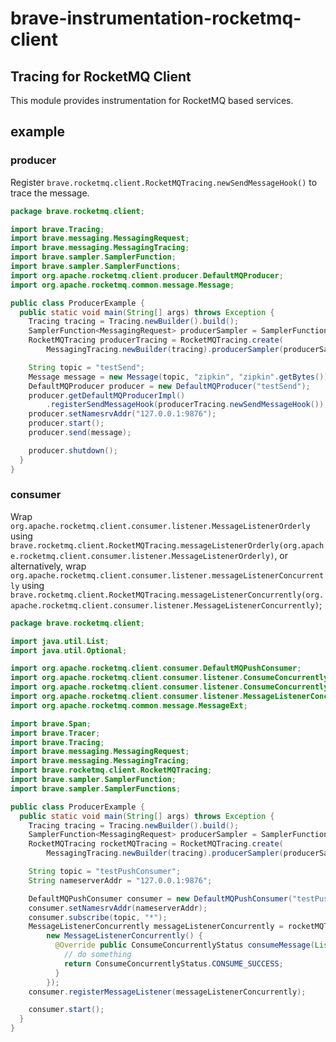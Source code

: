 # brave-instrumentation-rocketmq-client

## Tracing for RocketMQ Client

This module provides instrumentation for RocketMQ based services.

## example

### producer

Register `brave.rocketmq.client.RocketMQTracing.newSendMessageHook()` to trace the message.

```java
package brave.rocketmq.client;

import brave.Tracing;
import brave.messaging.MessagingRequest;
import brave.messaging.MessagingTracing;
import brave.sampler.SamplerFunction;
import brave.sampler.SamplerFunctions;
import org.apache.rocketmq.client.producer.DefaultMQProducer;
import org.apache.rocketmq.common.message.Message;

public class ProducerExample {
  public static void main(String[] args) throws Exception {
    Tracing tracing = Tracing.newBuilder().build();
    SamplerFunction<MessagingRequest> producerSampler = SamplerFunctions.deferDecision();
    RocketMQTracing producerTracing = RocketMQTracing.create(
        MessagingTracing.newBuilder(tracing).producerSampler(producerSampler).build());

    String topic = "testSend";
    Message message = new Message(topic, "zipkin", "zipkin".getBytes());
    DefaultMQProducer producer = new DefaultMQProducer("testSend");
    producer.getDefaultMQProducerImpl()
        .registerSendMessageHook(producerTracing.newSendMessageHook());
    producer.setNamesrvAddr("127.0.0.1:9876");
    producer.start();
    producer.send(message);

    producer.shutdown();
  }
}
```

### consumer

Wrap `org.apache.rocketmq.client.consumer.listener.MessageListenerOrderly`
using `brave.rocketmq.client.RocketMQTracing.messageListenerOrderly(org.apache.rocketmq.client.consumer.listener.MessageListenerOrderly)`,
or alternatively, wrap `org.apache.rocketmq.client.consumer.listener.messageListenerConcurrently`
using `brave.rocketmq.client.RocketMQTracing.messageListenerConcurrently(org.apache.rocketmq.client.consumer.listener.MessageListenerConcurrently)`;

```java
package brave.rocketmq.client;

import java.util.List;
import java.util.Optional;

import org.apache.rocketmq.client.consumer.DefaultMQPushConsumer;
import org.apache.rocketmq.client.consumer.listener.ConsumeConcurrentlyContext;
import org.apache.rocketmq.client.consumer.listener.ConsumeConcurrentlyStatus;
import org.apache.rocketmq.client.consumer.listener.MessageListenerConcurrently;
import org.apache.rocketmq.common.message.MessageExt;

import brave.Span;
import brave.Tracer;
import brave.Tracing;
import brave.messaging.MessagingRequest;
import brave.messaging.MessagingTracing;
import brave.rocketmq.client.RocketMQTracing;
import brave.sampler.SamplerFunction;
import brave.sampler.SamplerFunctions;

public class ProducerExample {
  public static void main(String[] args) throws Exception {
    Tracing tracing = Tracing.newBuilder().build();
    SamplerFunction<MessagingRequest> producerSampler = SamplerFunctions.deferDecision();
    RocketMQTracing rocketMQTracing = RocketMQTracing.create(
        MessagingTracing.newBuilder(tracing).producerSampler(producerSampler).build());

    String topic = "testPushConsumer";
    String nameserverAddr = "127.0.0.1:9876";

    DefaultMQPushConsumer consumer = new DefaultMQPushConsumer("testPushConsumer");
    consumer.setNamesrvAddr(nameserverAddr);
    consumer.subscribe(topic, "*");
    MessageListenerConcurrently messageListenerConcurrently = rocketMQTracing.messageListenerConcurrently(
        new MessageListenerConcurrently() {
          @Override public ConsumeConcurrentlyStatus consumeMessage(List<MessageExt> list, ConsumeConcurrentlyContext context) {
            // do something
            return ConsumeConcurrentlyStatus.CONSUME_SUCCESS;
          }
        });
    consumer.registerMessageListener(messageListenerConcurrently);

    consumer.start();
  }
}
```